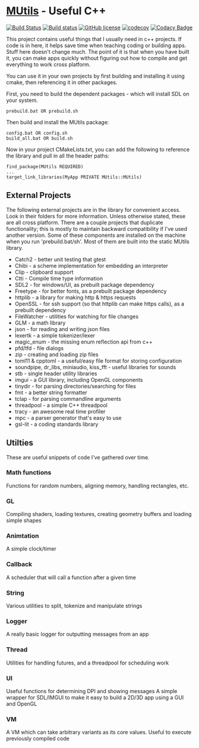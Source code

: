 [MUtils](https://github.com/cmaughan/MUtils) - Useful C++
===================================================================================================

[![Build Status](https://travis-ci.org/cmaughan/MUtils.svg?branch=master)](https://travis-ci.org/cmaughan/MUtils)
[![Build status](https://ci.appveyor.com/api/projects/status/bwyabd9j6j77mes9?svg=true)](https://ci.appveyor.com/project/cmaughan/MUtils)
[![GitHub license](https://img.shields.io/badge/license-MIT-blue.svg)](https://github.com/cmaughan/zep/blob/master/LICENSE)
[![codecov](https://codecov.io/gh/cmaughan/MUtils/branch/master/graph/badge.svg)](https://codecov.io/gh/cmaughan/MUtils)
[![Codacy Badge](https://api.codacy.com/project/badge/Grade/ea66b760a217428c996b131bc183072f)](https://www.codacy.com/app/cmaughan/MUtils?utm_source=github.com&amp;utm_medium=referral&amp;utm_content=cmaughan/MUtils&amp;utm_campaign=Badge_Grade)

This project contains useful things that I usually need in c++ projects.  If code is in here, it helps save time when teaching coding or building apps.  Stuff here doesn't change much.  The point of it is that when you have built it, you can make apps quickly without figuring out how to compile and get everything to work cross platform.

You can use it in your own projects by first building and installing it using cmake, then referencing it in other packages.

First, you need to build the dependent packages - which will install SDL on your system.
```
prebuild.bat OR prebuild.sh
```

Then build and install the MUtils package:
```
config.bat OR config.sh
build_all.bat OR build.sh
```

Now in your project CMakeLists.txt, you can add the following to reference the library and pull in all the header paths:

```
find_package(MUtils REQUIRED)
...
target_link_libraries(MyApp PRIVATE MUtils::MUtils)
```

## External Projects
The following external projects are in the library for convenient access.  Look in their folders for more information.  Unless otherwise stated, these are all cross platform.  There are a couple projects that duplicate functionality; this is mostly to maintain backward compatibility if I've used another version.  Some of these components are installed on the machine when you run 'prebuild.bat/sh'.  Most of them are built into the static MUtils library.
* Catch2 - better unit testing that gtest
* Chibi - a scheme implementation for embedding an interpreter
* Clip - clipboard support
* Ctti - Compile time type information
* SDL2 - for windows/UI, as prebuilt package dependency
* Freetype - for better fonts, as a prebuilt package dependency
* httplib - a library for making http & https requests
* OpenSSL - for ssh support (so that httplib can make https calls), as a prebuilt dependency
* FileWatcher - utilities for watching for file changes 
* GLM - a math library
* json - for reading and writing json files
* lexertk - a simple tokenizer/lexer
* magic_enum - the missing enum reflection api from c++
* pfd/tfd - file dialogs
* zip - creating and loading zip files
* toml11 & cpptoml - a useful/easy file format for storing configuration
* soundpipe, dr_libs, miniaudio, kiss_fft - useful libraries for sounds
* stb - single header utility libraries
* imgui - a GUI library, including OpenGL components
* tinydir - for parsing directories/searching for files
* fmt - a better string formatter
* tclap - for parsing commandline arguments
* threadpool - a simple C++ threadpool
* tracy - an awesome real time profiler
* mpc - a parser generator that's easy to use
* gsl-lit - a coding standards library

## Utilties

These are useful snippets of code I've gathered over time.

### Math functions
Functions for random numbers, aligning memory, handling rectangles, etc.

### GL
Compiling shaders, loading textures, creating geometry buffers and loading simple shapes

### Animtation
A simple clock/timer

### Callback
A scheduler that will call a function after a given time

### String
Various utilities to split, tokenize and manipulate strings

### Logger
A really basic logger for outputting messages from an app

### Thread
Utilities for handling futures, and a threadpool for scheduling work

### UI
Useful functions for determining DPI and showing messages
A simple wrapper for SDL/IMGUI to make it easy to build a 2D/3D app using a GUI and OpenGL

### VM
A VM which can take arbitrary variants as its core values.  Useful to execute previously compiled code


